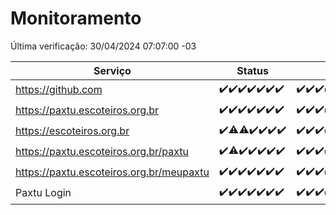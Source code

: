 # Monitoramento

Última verificação: 30/04/2024 07:07:00 -03

|Serviço|Status|Últimas 24h|
|---|---|---|
|https://github.com|<span title="2024-04-23: OK=24">✔️</span><span title="2024-04-24: OK=24">✔️</span><span title="2024-04-25: OK=24">✔️</span><span title="2024-04-26: OK=24">✔️</span><span title="2024-04-27: OK=24">✔️</span><span title="2024-04-28: OK=24">✔️</span><span title="2024-04-29: OK=10">✔️</span>|<span title="29/04/2024 07:07:00 -03 : 200">✔️</span><span title="29/04/2024 08:07:00 -03 : 200">✔️</span><span title="29/04/2024 09:11:00 -03 : 200">✔️</span><span title="29/04/2024 10:07:00 -03 : 200">✔️</span><span title="29/04/2024 11:07:00 -03 : 200">✔️</span><span title="29/04/2024 12:06:00 -03 : 200">✔️</span><span title="29/04/2024 13:08:00 -03 : 200">✔️</span><span title="29/04/2024 14:04:00 -03 : 200">✔️</span><span title="29/04/2024 15:08:00 -03 : 200">✔️</span><span title="29/04/2024 16:03:00 -03 : 200">✔️</span><span title="29/04/2024 17:06:00 -03 : 200">✔️</span><span title="29/04/2024 18:04:00 -03 : 200">✔️</span><span title="29/04/2024 19:06:00 -03 : 200">✔️</span><span title="29/04/2024 20:05:00 -03 : 200">✔️</span><span title="29/04/2024 21:29:00 -03 : 200">✔️</span><span title="29/04/2024 22:42:00 -03 : 200">✔️</span><span title="29/04/2024 23:17:00 -03 : 200">✔️</span><span title="30/04/2024 00:07:00 -03 : 200">✔️</span><span title="30/04/2024 01:09:00 -03 : 200">✔️</span><span title="30/04/2024 02:06:00 -03 : 200">✔️</span><span title="30/04/2024 03:08:00 -03 : 200">✔️</span><span title="30/04/2024 04:07:00 -03 : 200">✔️</span><span title="30/04/2024 05:09:00 -03 : 200">✔️</span><span title="30/04/2024 06:08:00 -03 : 200">✔️</span><span title="30/04/2024 07:07:00 -03 : 200">✔️</span>|
|https://paxtu.escoteiros.org.br|<span title="2024-04-23: OK=24">✔️</span><span title="2024-04-24: OK=24">✔️</span><span title="2024-04-25: OK=24">✔️</span><span title="2024-04-26: OK=24">✔️</span><span title="2024-04-27: OK=24">✔️</span><span title="2024-04-28: OK=24">✔️</span><span title="2024-04-29: OK=10">✔️</span>|<span title="29/04/2024 07:07:00 -03 : 200">✔️</span><span title="29/04/2024 08:07:00 -03 : 200">✔️</span><span title="29/04/2024 09:11:00 -03 : 200">✔️</span><span title="29/04/2024 10:07:00 -03 : 200">✔️</span><span title="29/04/2024 11:07:00 -03 : 200">✔️</span><span title="29/04/2024 12:06:00 -03 : 200">✔️</span><span title="29/04/2024 13:08:00 -03 : 200">✔️</span><span title="29/04/2024 14:04:00 -03 : 200">✔️</span><span title="29/04/2024 15:08:00 -03 : 200">✔️</span><span title="29/04/2024 16:03:00 -03 : 200">✔️</span><span title="29/04/2024 17:06:00 -03 : 200">✔️</span><span title="29/04/2024 18:04:00 -03 : 200">✔️</span><span title="29/04/2024 19:06:00 -03 : 200">✔️</span><span title="29/04/2024 20:05:00 -03 : 200">✔️</span><span title="29/04/2024 21:29:00 -03 : 200">✔️</span><span title="29/04/2024 22:42:00 -03 : 200">✔️</span><span title="29/04/2024 23:17:00 -03 : 200">✔️</span><span title="30/04/2024 00:07:00 -03 : 200">✔️</span><span title="30/04/2024 01:09:00 -03 : 200">✔️</span><span title="30/04/2024 02:06:00 -03 : 200">✔️</span><span title="30/04/2024 03:09:00 -03 : 200">✔️</span><span title="30/04/2024 04:07:00 -03 : 200">✔️</span><span title="30/04/2024 05:09:00 -03 : 200">✔️</span><span title="30/04/2024 06:08:00 -03 : 200">✔️</span><span title="30/04/2024 07:07:00 -03 : 200">✔️</span>|
|https://escoteiros.org.br|<span title="2024-04-23: OK=24">✔️</span><span title="2024-04-24: OK=23, Falhas=1">⚠️</span><span title="2024-04-25: OK=23, Falhas=1">⚠️</span><span title="2024-04-26: OK=24">✔️</span><span title="2024-04-27: OK=24">✔️</span><span title="2024-04-28: OK=24">✔️</span><span title="2024-04-29: OK=10">✔️</span>|<span title="29/04/2024 07:07:00 -03 : 200">✔️</span><span title="29/04/2024 08:07:00 -03 : 200">✔️</span><span title="29/04/2024 09:11:00 -03 : 200">✔️</span><span title="29/04/2024 10:07:00 -03 : 200">✔️</span><span title="29/04/2024 11:07:00 -03 : 200">✔️</span><span title="29/04/2024 12:06:00 -03 : 200">✔️</span><span title="29/04/2024 13:08:00 -03 : 200">✔️</span><span title="29/04/2024 14:04:00 -03 : 200">✔️</span><span title="29/04/2024 15:08:00 -03 : 200">✔️</span><span title="29/04/2024 16:03:00 -03 : 200">✔️</span><span title="29/04/2024 17:06:00 -03 : 200">✔️</span><span title="29/04/2024 18:04:00 -03 : 200">✔️</span><span title="29/04/2024 19:06:00 -03 : 200">✔️</span><span title="29/04/2024 20:05:00 -03 : 200">✔️</span><span title="29/04/2024 21:29:00 -03 : 200">✔️</span><span title="29/04/2024 22:42:00 -03 : 200">✔️</span><span title="29/04/2024 23:17:00 -03 : 200">✔️</span><span title="30/04/2024 00:07:00 -03 : 200">✔️</span><span title="30/04/2024 01:09:00 -03 : 200">✔️</span><span title="30/04/2024 02:06:00 -03 : 200">✔️</span><span title="30/04/2024 03:09:00 -03 : 200">✔️</span><span title="30/04/2024 04:07:00 -03 : 200">✔️</span><span title="30/04/2024 05:09:00 -03 : 200">✔️</span><span title="30/04/2024 06:08:00 -03 : 200">✔️</span><span title="30/04/2024 07:07:00 -03 : 200">✔️</span>|
|https://paxtu.escoteiros.org.br/paxtu|<span title="2024-04-23: OK=24">✔️</span><span title="2024-04-24: OK=23, Falhas=1">⚠️</span><span title="2024-04-25: OK=24">✔️</span><span title="2024-04-26: OK=24">✔️</span><span title="2024-04-27: OK=24">✔️</span><span title="2024-04-28: OK=24">✔️</span><span title="2024-04-29: OK=10">✔️</span>|<span title="29/04/2024 07:07:00 -03 : 200">✔️</span><span title="29/04/2024 08:07:00 -03 : 200">✔️</span><span title="29/04/2024 09:11:00 -03 : 200">✔️</span><span title="29/04/2024 10:07:00 -03 : 200">✔️</span><span title="29/04/2024 11:07:00 -03 : 200">✔️</span><span title="29/04/2024 12:06:00 -03 : 200">✔️</span><span title="29/04/2024 13:08:00 -03 : 200">✔️</span><span title="29/04/2024 14:04:00 -03 : 200">✔️</span><span title="29/04/2024 15:08:00 -03 : 200">✔️</span><span title="29/04/2024 16:03:00 -03 : 200">✔️</span><span title="29/04/2024 17:06:00 -03 : 200">✔️</span><span title="29/04/2024 18:04:00 -03 : 200">✔️</span><span title="29/04/2024 19:06:00 -03 : 200">✔️</span><span title="29/04/2024 20:05:00 -03 : 200">✔️</span><span title="29/04/2024 21:29:00 -03 : 200">✔️</span><span title="29/04/2024 22:42:00 -03 : 200">✔️</span><span title="29/04/2024 23:17:00 -03 : 200">✔️</span><span title="30/04/2024 00:07:00 -03 : 200">✔️</span><span title="30/04/2024 01:09:00 -03 : 200">✔️</span><span title="30/04/2024 02:06:00 -03 : 200">✔️</span><span title="30/04/2024 03:09:00 -03 : 200">✔️</span><span title="30/04/2024 04:07:00 -03 : 200">✔️</span><span title="30/04/2024 05:09:00 -03 : 200">✔️</span><span title="30/04/2024 06:08:00 -03 : 200">✔️</span><span title="30/04/2024 07:07:00 -03 : 200">✔️</span>|
|https://paxtu.escoteiros.org.br/meupaxtu|<span title="2024-04-23: OK=24">✔️</span><span title="2024-04-24: OK=24">✔️</span><span title="2024-04-25: OK=24">✔️</span><span title="2024-04-26: OK=24">✔️</span><span title="2024-04-27: OK=24">✔️</span><span title="2024-04-28: OK=24">✔️</span><span title="2024-04-29: OK=10">✔️</span>|<span title="29/04/2024 07:07:00 -03 : 200">✔️</span><span title="29/04/2024 08:07:00 -03 : 200">✔️</span><span title="29/04/2024 09:11:00 -03 : 200">✔️</span><span title="29/04/2024 10:07:00 -03 : 200">✔️</span><span title="29/04/2024 11:07:00 -03 : 200">✔️</span><span title="29/04/2024 12:06:00 -03 : 200">✔️</span><span title="29/04/2024 13:08:00 -03 : 200">✔️</span><span title="29/04/2024 14:04:00 -03 : 200">✔️</span><span title="29/04/2024 15:08:00 -03 : 200">✔️</span><span title="29/04/2024 16:03:00 -03 : 200">✔️</span><span title="29/04/2024 17:06:00 -03 : 200">✔️</span><span title="29/04/2024 18:04:00 -03 : 200">✔️</span><span title="29/04/2024 19:06:00 -03 : 200">✔️</span><span title="29/04/2024 20:05:00 -03 : 200">✔️</span><span title="29/04/2024 21:29:00 -03 : 200">✔️</span><span title="29/04/2024 22:42:00 -03 : 200">✔️</span><span title="29/04/2024 23:17:00 -03 : 200">✔️</span><span title="30/04/2024 00:07:00 -03 : 200">✔️</span><span title="30/04/2024 01:09:00 -03 : 200">✔️</span><span title="30/04/2024 02:06:00 -03 : 200">✔️</span><span title="30/04/2024 03:09:00 -03 : 200">✔️</span><span title="30/04/2024 04:07:00 -03 : 200">✔️</span><span title="30/04/2024 05:09:00 -03 : 200">✔️</span><span title="30/04/2024 06:08:00 -03 : 200">✔️</span><span title="30/04/2024 07:07:00 -03 : 200">✔️</span>|
|Paxtu Login|<span title="2024-04-23: OK=24">✔️</span><span title="2024-04-24: OK=24">✔️</span><span title="2024-04-25: OK=24">✔️</span><span title="2024-04-26: OK=24">✔️</span><span title="2024-04-27: OK=24">✔️</span><span title="2024-04-28: OK=24">✔️</span><span title="2024-04-29: OK=10">✔️</span>|<span title="29/04/2024 07:07:00 -03 : 200">✔️</span><span title="29/04/2024 08:07:00 -03 : 200">✔️</span><span title="29/04/2024 09:11:00 -03 : 200">✔️</span><span title="29/04/2024 10:07:00 -03 : 200">✔️</span><span title="29/04/2024 11:07:00 -03 : 200">✔️</span><span title="29/04/2024 12:06:00 -03 : 200">✔️</span><span title="29/04/2024 13:08:00 -03 : 200">✔️</span><span title="29/04/2024 14:04:00 -03 : 200">✔️</span><span title="29/04/2024 15:08:00 -03 : 200">✔️</span><span title="29/04/2024 16:03:00 -03 : 200">✔️</span><span title="29/04/2024 17:06:00 -03 : 200">✔️</span><span title="29/04/2024 18:04:00 -03 : 200">✔️</span><span title="29/04/2024 19:06:00 -03 : 200">✔️</span><span title="29/04/2024 20:05:00 -03 : 200">✔️</span><span title="29/04/2024 21:29:00 -03 : 200">✔️</span><span title="29/04/2024 22:42:00 -03 : 200">✔️</span><span title="29/04/2024 23:17:00 -03 : 200">✔️</span><span title="30/04/2024 00:07:00 -03 : 200">✔️</span><span title="30/04/2024 01:09:00 -03 : 200">✔️</span><span title="30/04/2024 02:06:00 -03 : 200">✔️</span><span title="30/04/2024 03:09:00 -03 : 200">✔️</span><span title="30/04/2024 04:07:00 -03 : 200">✔️</span><span title="30/04/2024 05:09:00 -03 : 200">✔️</span><span title="30/04/2024 06:08:00 -03 : 200">✔️</span><span title="30/04/2024 07:07:00 -03 : 200">✔️</span>|
